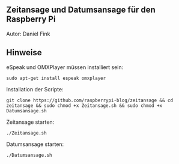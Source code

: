 Zeitansage und Datumsansage für den Raspberry Pi
------------------------------------------------
Autor: Daniel Fink

Hinweise
--------
eSpeak und OMXPlayer müssen installiert sein:
```
sudo apt-get install espeak omxplayer
```

Installation der Scripte:
```
git clone https://github.com/raspberrypi-blog/zeitansage && cd zeitansage && sudo chmod +x Zeitansage.sh && sudo chmod +x Datumsansage.sh
```

Zeitansage starten:
```
./Zeitansage.sh
```

Datumsansage starten:
```
./Datumsansage.sh
```






